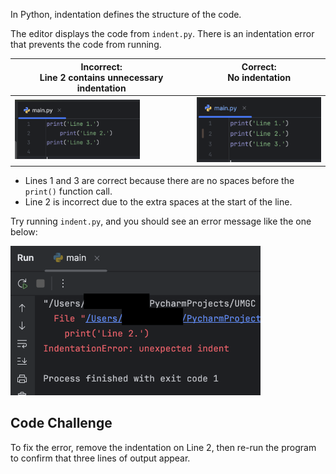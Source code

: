In Python, indentation defines the structure of the code.

The editor displays the code from `indent.py`. There is an indentation error that prevents the code from running.  

| Incorrect: <br>Line 2 contains unnecessary indentation | Correct:<br>No indentation <br><br>                                                                        |
|---------------------------------------------|------------------------------------------------------------------------------------------------------------|
| <img src="../resources/incorrect_indentation.png" alt="incorrect indentation - extra spaces" width="200px"> | <img src="../resources/correct_indentation.png" alt="correct indentation - no spaces" width="200px">|

- Lines 1 and 3 are correct because there are no spaces before the `print()` function call.  
- Line 2 is incorrect due to the extra spaces at the start of the line.

Try running `indent.py`, and you should see an error message like the one below:

<img src="../resources/indent_error2.png" alt="Run window displays indentation error on line 2" width="400px">

## Code Challenge

To fix the error, remove the indentation on Line 2, then re-run the program to confirm that three lines of output appear.